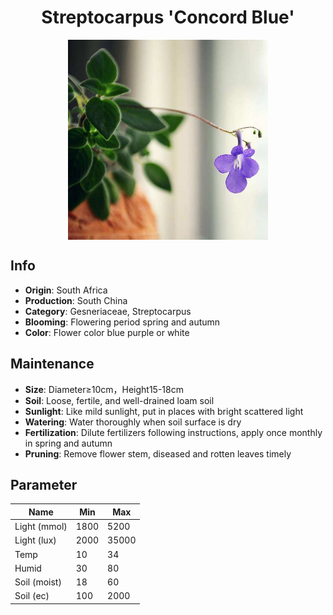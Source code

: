 <h1 align='center'>Streptocarpus 'Concord Blue'</h1>
<p align="center">
    <img 
        align='center'
        width='320'
        src="../images/streptocarpus concord blue.png" 
        alt='Streptocarpus 'Concord Blue'' />
</p>

## Info

 - **Origin**: South Africa
 - **Production**: South China
 - **Category**: Gesneriaceae, Streptocarpus
 - **Blooming**: Flowering period spring and autumn
 - **Color**: Flower color blue purple or white

## Maintenance

 - **Size**: Diameter≥10cm，Height15-18cm
 - **Soil**: Loose, fertile, and well-drained loam soil
 - **Sunlight**: Like mild sunlight, put in places with bright scattered light
 - **Watering**: Water thoroughly when soil surface is dry
 - **Fertilization**: Dilute fertilizers following instructions, apply once monthly in spring and autumn
 - **Pruning**: Remove flower stem, diseased and rotten leaves timely

## Parameter

| Name         | Min  | Max   |
|--------------|------|-------|
| Light (mmol) | 1800 | 5200  |
| Light (lux)  | 2000 | 35000 |
| Temp         | 10    | 34    |
| Humid        | 30   | 80    |
| Soil (moist) | 18   | 60    |
| Soil (ec)    | 100  | 2000  |